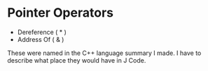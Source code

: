 ﻿Pointer Operators
=================

- Dereference ( \* )
- Address Of ( & )

These were named in the C++ language  summary I made.
I have to describe what place they would have in J Code.
